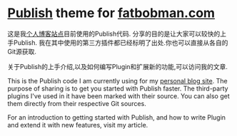 # [Publish](https://github.com/johnsundell/publish) theme for [fatbobman.com](https://fatbobman.com) #

这是我[个人博客站点](https://www.fatbobman.com)目前使用的Publish代码.
分享的目的是让大家可以较快的上手Publish.
我在其中使用的第三方插件都已经标明了出处.你也可以直接从各自的Git源获取.

关于Publish的上手介绍,以及如何编写Plugin和扩展新的功能,可以访问我的文章.

This is the Publish code I am currently using for my [personal blog site](https://www.fatbobman.com).
The purpose of sharing is to get you started with Publish faster.
The third-party plugins I've used in it have been marked with their source. You can also get them directly from their respective Git sources.

For an introduction to getting started with Publish, and how to write Plugin and extend it with new features, visit my article.

